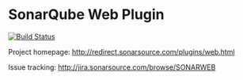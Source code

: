 SonarQube Web Plugin
====================

[![Build Status](https://api.travis-ci.org/SonarCommunity/sonar-web.png)](https://travis-ci.org/SonarCommunity/sonar-web)

Project homepage:
http://redirect.sonarsource.com/plugins/web.html

Issue tracking:
http://jira.sonarsource.com/browse/SONARWEB
